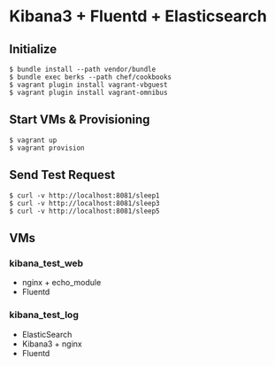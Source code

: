 # Kibana3 + Fluentd + Elasticsearch

## Initialize

```
$ bundle install --path vendor/bundle
$ bundle exec berks --path chef/cookbooks
$ vagrant plugin install vagrant-vbguest
$ vagrant plugin install vagrant-omnibus
```

## Start VMs & Provisioning

```
$ vagrant up
$ vagrant provision
```

## Send Test Request

```
$ curl -v http://localhost:8081/sleep1
$ curl -v http://localhost:8081/sleep3
$ curl -v http://localhost:8081/sleep5
```

## VMs

### kibana_test_web

- nginx + echo_module
- Fluentd

### kibana_test_log

- ElasticSearch
- Kibana3 + nginx
- Fluentd
